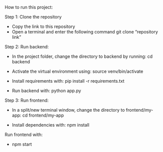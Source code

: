 How to run this project:

Step 1: Clone the repository

- Copy the link to this repository 
- Open a terminal and enter the following command
git clone “repository link”

Step 2: Run backend:

- In the project folder, change the directory to backend by running:
cd backend

- Activate the virtual environment using:
source venv/bin/activate

- Install requirements with:
pip install -r requirements.txt

- Run backend with:
python app.py

Step 3: Run frontend:

- In a split/new terminal window, change the directory to frontend/my-app:
cd frontend/my-app

- Install dependencies with:
npm install

Run frontend with:
- npm start

